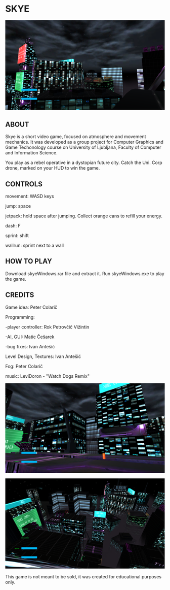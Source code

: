 # SKYE

![alternativetext](screenshots/Screenshot1.png)

## ABOUT
Skye is a short video game, focused on atmosphere and movement mechanics. It was developed as a group project for Computer Graphics and Game Techonology course on University of Ljubljana, Faculty of Computer and Information Science.

You play as a rebel operative in a dystopian future city. Catch the Uni. Corp drone, marked on your HUD to win the game. 

## CONTROLS

movement: WASD keys

jump: space

jetpack: hold space after jumping. Collect orange cans to refill your energy.

dash: F

sprint: shift

wallrun: sprint next to a wall

## HOW TO PLAY
Download skyeWindows.rar file and extract it. Run skyeWindows.exe to play the game. 

## CREDITS

Game idea: Peter Colarič

Programming:

  -player controller: Rok Petrovčič Vižintin

  -AI, GUI: Matic Češarek

  -bug fixes: Ivan Antešić

Level Design, Textures: Ivan Antešić

Fog: Peter Colarič

music: LeviDoron - "Watch Dogs Remix" 

![alternativetext](screenshots/Screenshot2.png)

![alternativetext](screenshots/Screenshot3.png)

This game is not meant to be sold, it was created for educational purposes only.
